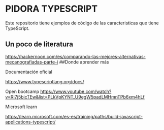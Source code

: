 # PIDORA TYPESCRIPT 

Este repositorio tiene ejemplos de código de las caracteristicas que tiene TypeScript.





## Un poco de literatura 

https://hackernoon.com/es/comparando-las-mejores-alternativas-mecanografiadas-parte-i
##Donde aprender más

Documentación oficial 

https://www.typescriptlang.org/docs/

Open bootcamp
https://www.youtube.com/watch?v=RI7j5bicTEw&list=PLkVpKYNT_U9egW5padLMHmnTPb6xm4hLf

Microsoft learn 

https://learn.microsoft.com/es-es/training/paths/build-javascript-applications-typescript/